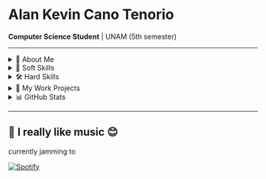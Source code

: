 # Alan Kevin Cano Tenorio  
**Computer Science Student** | UNAM (5th semester)  

---

<details>
<summary>📌 About Me</summary>

- 🎓 5th-semester Computer Science student at UNAM
- 📚 Taking courses in:
  - Excel (Basic).
  - Cybersecurity (beginners & Python applications).
  - Sql for database management.
  - AWS educate (Cloud Computing Fundamentals).
-  I'm learning Piano/Keyboard.
- 🌍 Intersted in upgrade everything.
- 🏆 Active member of the Student Commission (collaboration).

</details>

<details>
<summary>🌟 Soft Skills</summary>

- ✅ Responsible in personal and academic projects.
- 🤝 Kindness and comprehensive.
- 🔄 Adaptable and quick learner.
- 🧠 Analytical and mathematical thinking.
- 📅 Effective time management.
- 🏅 Perfectionist (attention to detail).
- 👥Team player and leader with collaborative spirit.
- 🔍 Proactive researcher (love exploring new topics).

</details>

<details>
<summary>🛠 Hard Skills</summary>

### Programming Languages
| Language | Badge | Level | | Especialitation
|----------|-------|---------------|
| **Java** | ![Java](https://img.shields.io/badge/Java-ED8B00?logo=openjdk&logoColor=white) | Intermidate |
| **JavaScript** | ![JavaScript](https://img.shields.io/badge/JavaScript-F7DF1E?logo=javascript&logoColor=black) | Intermidate | Desarrollo web con React |
| **Python** | ![Python](https://img.shields.io/badge/Python-3776AB?logo=python&logoColor=white) | Intermidate | Django/Flask, Análisis de datos |
| **C#** | ![C#](https://img.shields.io/badge/C%23-239120?logo=c-sharp&logoColor=white) | Intermidate | Desarrollo de aplicaciones desktop con .NET |
| **C++** | ![C++](https://img.shields.io/badge/C++-00599C?logo=c%2B%2B&logoColor=white) | Intermidate | Algoritmos y estructuras de datos |
| **Haskell** | ![C++](https://img.shields.io/badge/C++-00599C?logo=c%2B%2B&logoColor=white) | Basic | Algoritmos y estructuras de datos |
| **Prolog** | ![C++](https://img.shields.io/badge/C++-00599C?logo=c%2B%2B&logoColor=white) | Basic | Algoritmos y estructuras de datos |
| **Assembly** | ![C++](https://img.shields.io/badge/C++-00599C?logo=c%2B%2B&logoColor=white) | Basic | Algoritmos e interprete |

### Frameworks & Libraries
| Technology | Badge | Use Case |
|------------|-------|----------|
| **Django** | ![Django](https://img.shields.io/badge/Django-092E20?logo=django&logoColor=white) | Desarrollo backend robusto |
| **React** | ![React](https://img.shields.io/badge/React-61DAFB?logo=react&logoColor=black) | Interfaces de usuario modernas |
| **.NET** | ![.NET](https://img.shields.io/badge/.NET-512BD4?logo=.net&logoColor=white) | Aplicaciones Windows empresariales |
| **JavaFX** | ![JavaFX](https://img.shields.io/badge/JavaFX-FF0000?logo=javafx&logoColor=white) | Interfaces gráficas en Java |

### Databases
| Database | Badge | Experience |
|----------|-------|------------|
| **MySQL** | ![MySQL](https://img.shields.io/badge/MySQL-4479A1?logo=mysql&logoColor=white) | Diseño y optimización de bases de datos |
| **MariaDB** | ![MariaDB](https://img.shields.io/badge/MariaDB-003545?logo=mariadb&logoColor=white) | Alternativa ligera para aplicaciones web |
| **SQLite** | ![SQLite](https://img.shields.io/badge/SQLite-003B57?logo=sqlite&logoColor=white) | Bases de datos embebidas |

### Tools
| Tool | Badge | Usage |
|------|-------|-------|
| **VS Code** | ![VS Code](https://img.shields.io/badge/VS_Code-007ACC?logo=visual-studio-code&logoColor=white) | Editor principal para desarrollo |
| **Linux terminal** | ![VS Code](https://img.shields.io/badge/VS_Code-007ACC?logo=visual-studio-code&logoColor=white) |  |
| **Git** | ![Git](https://img.shields.io/badge/Git-F05032?logo=git&logoColor=white) | Control de versiones en proyectos |
| **GitHub** | ![Git](https://img.shields.io/badge/Git-F05032?logo=git&logoColor=white) | Control de versiones en proyectos |
| **LaTeX** | ![LaTeX](https://img.shields.io/badge/LaTeX-008080?logo=latex&logoColor=white) | Documentación técnica y académica |
| **Notion** | ![Notion](https://img.shields.io/badge/Notion-000000?logo=notion&logoColor=white) | Organización personal y de proyectos |
| **Excel** | ![Notion](https://img.shields.io/badge/Notion-000000?logo=notion&logoColor=white) | Organización personal y de proyectos |

</details>

<details>
<summary>💼 My Work Projects</summary>

| Project | Skills Used | Description |
|---------|-------------|-------------|
| **[BudgetMate](https://github.com/aricc24/BudgetMate)** | Django, Python, MySQL, React, JavaScript | Sistema completo de gestión presupuestal |
| **Scientific Calculator** | Java, JavaFX, CSS | Calculadora con funciones avanzadas |
| **Todo-App** | Flask, Python, SQLite | Gestión de tareas con prioridades |

</details>

<details>
<summary>📊 GitHub Stats</summary>

![](https://github-readme-stats.vercel.app/api?username=AlanKevinCT&show_icons=true&theme=radical&hide_border=true)
![](https://github-readme-stats.vercel.app/api/top-langs/?username=AlanKevinCT&layout=compact&theme=radical&hide_border=true)

</details>

---

## 🎵 I really like music 😊  
currently jamming to  

[![Spotify](https://spotify-github-profile.kittinanx.com/api/view.svg?uid=3134iqgyq77hutemhdzodwqejcce&cover_image=true&theme=novatorem&bar_color=53b14f)](https://open.spotify.com/user/3134iqgyq77hutemhdzodwqejcce)
